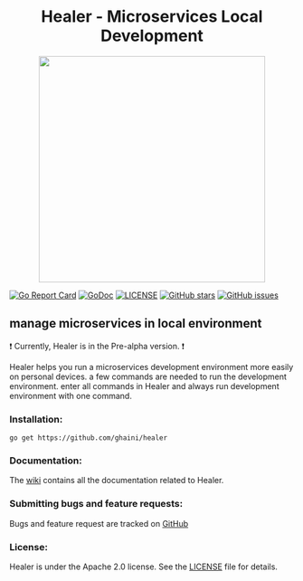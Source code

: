 <h1 align="center"> Healer - Microservices Local Development </h1>
<p align="center">
 <img src="https://img.techpowerup.org/200925/0-1.png" width="400px">
</p>

[![Go Report Card](https://goreportcard.com/badge/github.com/ghaini/Healer)](https://goreportcard.com/report/github.com/ghaini/Healer)
[![GoDoc](https://godoc.org/github.com/ghaini/Healer?status.svg)](https://godoc.org/github.com/ghaini/Healer)
[![LICENSE](https://img.shields.io/github/license/ghaini/Healer.svg?style=flat-square)](https://github.com/ghaini/Healer/blob/master/LICENSE)
[![GitHub stars](https://img.shields.io/github/stars/ghaini/Healer)](https://github.com/ghaini/Healer/stargazers)
[![GitHub issues](https://img.shields.io/github/issues/ghaini/Healer)](https://github.com/ghaini/Healer/issues)

<h2>manage microservices in local environment</h2>

:exclamation:  Currently, Healer is in the Pre-alpha version. :exclamation:

<p>
 Healer helps you run a microservices development environment more easily on personal devices.
 a few commands are needed to run the development environment. enter all commands in Healer and always run development environment with one command.
</p>

### Installation:

    go get https://github.com/ghaini/healer 
    
### Documentation:

The <a href="https://github.com/ghaini/Healer/wiki">wiki</a> contains all the documentation related to Healer.

### Submitting bugs and feature requests:

Bugs and feature request are tracked on <a href="https://github.com/ghaini/Healer/issues">GitHub</a>

### License:

Healer is under the Apache 2.0 license. See the <a href="https://github.com/ghaini/Healer/blob/master/LICENSE">LICENSE</a> file for details.

